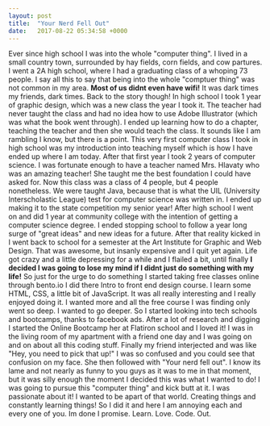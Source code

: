 ```yaml
---
layout: post
title:  "Your Nerd Fell Out"
date:   2017-08-22 05:34:58 +0000
---
```



Ever since high school I was into the whole "computer thing". I lived in a small country town, surrounded by hay fields, corn fields, and cow partures. I went a 2A high school, where I had a graduating class of a whoping 73 people. I say all this to say that being into the whole "comptuer thing" was not common in my area. **Most of us didnt even have wifi!** It was dark times my friends, dark times. Back to the story though! In high school I took 1 year of graphic design, which was a new class the year I took it. The teacher had never taught the class and had no idea how to use Adobe Illustrator (which was what the book went through). I ended up learning how to do a chapter, teaching the teacher and then she would teach the class. It sounds like I am rambling I know, but there is a point. This very first computer class I took in high school was my introduction into teaching myself which is how I have ended up where I am today. After that first year I took 2 years of computer science. I was fortunate enough to have a teacher named Mrs. Hlavaty who was an amazing teacher! She taught me the best foundation I could have asked for. Now this class was a class of 4 people, but 4 people nonetheless. We were taught Java, because that is what the UIL (University Interscholastic League) test for computer science was written in. I ended up making it to the state competition my senior year! After high school I went on and did 1 year at community college with the intention of getting a computer science degree. I ended stopping school to follow a year long surge of "great ideas" and new ideas for a future. After that reality kicked in I went back to school for a semester at the Art Institute for Graphic and Web Design. That was awesome, but insanly expensive and I quit yet again. Life got crazy and a little depressing for a while and I flailed a bit, until finally **I decided I was going to lose my mind if I didnt just do something with my life!** So just for the urge to do something I started taking free classes online through bento.io I did there Intro to front end design course. I learn some HTML, CSS, a little bit of JavaScript. It was all really interesting and I really enjoyed doing it. I wanted more and all the free course I was finding only went so deep. I wanted to go deeper. So I started looking into tech schools and bootcamps, thanks to facebook ads. After a lot of research and digging I started the Online Bootcamp her at Flatiron school and I loved it! I was in the living room of my apartment with a friend one day and I was going on and on about all this coding stuff. Finally my friend interjected and was like "Hey, you need to pick that up!" I was so confused and you could see that confusion on my face. She then followed with "Your nerd fell out". I know its lame and not nearly as funny to you guys as it was to me in that moment, but it was silly enough the moment I decided this was what I wanted to do! I was going to pursue this "computer thing" and kick butt at it. I was passionate about it! I wanted to be apart of that world. Creating things and constantly learning things! So I did it and here I am annoying each and every one of you. Im done I promise. Learn. Love. Code. Out.
